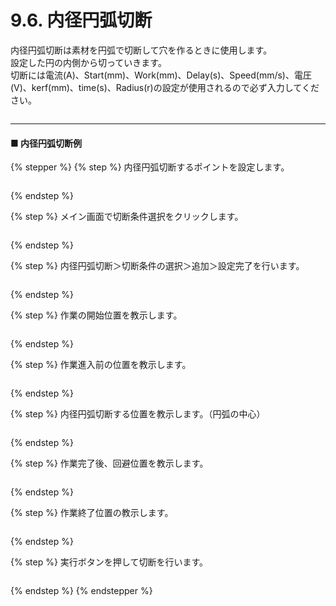 # 9.6. 内径円弧切断

内径円弧切断は素材を円弧で切断して穴を作るときに使用します。\
設定した円の内側から切っていきます。\
切断には電流(A)、Start(mm)、Work(mm)、Delay(s)、Speed(mm/s)、電圧(V)、kerf(mm)、time(s)、Radius(r)の設定が使用されるので必ず入力してください。

<figure><img src="broken-reference" alt=""><figcaption></figcaption></figure>

***

#### ■ 内径円弧切断例

{% stepper %}
{% step %}
内径円弧切断するポイントを設定します。

<figure><img src="../img/chapter5/section5.1.1.jpg" alt=""><figcaption></figcaption></figure>
{% endstep %}

{% step %}
メイン画面で切断条件選択をクリックします。

<figure><img src="../img/chapter5/section5.1.1.jpg" alt=""><figcaption></figcaption></figure>
{% endstep %}

{% step %}
内径円弧切断＞切断条件の選択＞追加＞設定完了を行います。

<figure><img src="../img/chapter5/section5.1.1.jpg" alt=""><figcaption></figcaption></figure>
{% endstep %}

{% step %}
作業の開始位置を教示します。

<figure><img src="../img/chapter5/section5.1.1.jpg" alt=""><figcaption></figcaption></figure>
{% endstep %}

{% step %}
作業進入前の位置を教示します。

<figure><img src="../img/chapter5/section5.1.1.jpg" alt=""><figcaption></figcaption></figure>
{% endstep %}

{% step %}
内径円弧切断する位置を教示します。（円弧の中心）

<figure><img src="../img/chapter5/section5.1.1.jpg" alt=""><figcaption></figcaption></figure>
{% endstep %}

{% step %}
作業完了後、回避位置を教示します。

<figure><img src="../img/chapter5/section5.1.1.jpg" alt=""><figcaption></figcaption></figure>
{% endstep %}

{% step %}
作業終了位置の教示します。

<figure><img src="../img/chapter5/section5.1.1.jpg" alt=""><figcaption></figcaption></figure>
{% endstep %}

{% step %}
実行ボタンを押して切断を行います。

<figure><img src="../img/chapter5/section5.1.1.jpg" alt=""><figcaption></figcaption></figure>
{% endstep %}
{% endstepper %}
